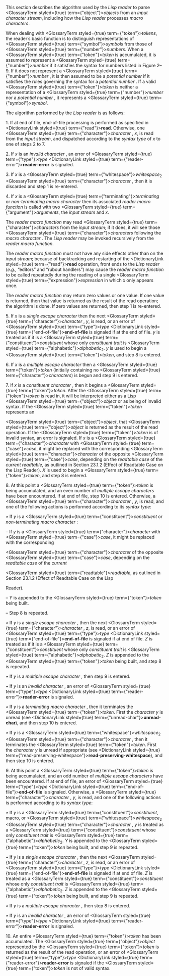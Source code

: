  



This section describes the algorithm used by the *Lisp reader* to parse <GlossaryTerm styled={true} term={"object"}><i>objects</i></GlossaryTerm> from an *input character stream*, including how the *Lisp reader* processes *macro characters*. 



When dealing with <GlossaryTerm styled={true} term={"token"}><i>tokens</i></GlossaryTerm>, the reader’s basic function is to distinguish representations of <GlossaryTerm styled={true} term={"symbol"}><i>symbols</i></GlossaryTerm> from those of <GlossaryTerm styled={true} term={"number"}><i>numbers</i></GlossaryTerm>. When a <GlossaryTerm styled={true} term={"token"}><i>token</i></GlossaryTerm> is accumulated, it is assumed to represent a <GlossaryTerm styled={true} term={"number"}><i>number</i></GlossaryTerm> if it satisfies the syntax for numbers listed in Figure 2–9. If it does not represent a <GlossaryTerm styled={true} term={"number"}><i>number</i></GlossaryTerm> , it is then assumed to be a *potential number* if it satisfies the rules governing the syntax for a *potential number* . If a valid <GlossaryTerm styled={true} term={"token"}><i>token</i></GlossaryTerm> is neither a representation of a <GlossaryTerm styled={true} term={"number"}><i>number</i></GlossaryTerm> nor a *potential number* , it represents a <GlossaryTerm styled={true} term={"symbol"}><i>symbol</i></GlossaryTerm>. 



The algorithm performed by the *Lisp reader* is as follows: 



1\. If at end of file, end-of-file processing is performed as specified in <DictionaryLink styled={true} term={"read"}><b>read</b></DictionaryLink>. Otherwise, one <GlossaryTerm styled={true} term={"character"}><i>character</i></GlossaryTerm> , *x*, is read from the *input stream*, and dispatched according to the *syntax type* of *x* to one of steps 2 to 7. 



2\. If *x* is an *invalid character* , an error of <GlossaryTerm styled={true} term={"type"}><i>type</i></GlossaryTerm> <DictionaryLink styled={true} term={"reader-error"}><b>reader-error</b></DictionaryLink> is signaled. 



3\. If *x* is a <GlossaryTerm styled={true} term={"whitespace"}><i>whitespace</i></GlossaryTerm><sub>2</sub> <GlossaryTerm styled={true} term={"character"}><i>character</i></GlossaryTerm> , then it is discarded and step 1 is re-entered. 



4\. If *x* is a <GlossaryTerm styled={true} term={"terminating"}><i>terminating</i></GlossaryTerm> or *non-terminating macro character* then its associated *reader macro function* is called with two <GlossaryTerm styled={true} term={"argument"}><i>arguments</i></GlossaryTerm>, the *input stream* and *x*. 



The *reader macro function* may read <GlossaryTerm styled={true} term={"character"}><i>characters</i></GlossaryTerm> from the *input stream*; if it does, it will see those <GlossaryTerm styled={true} term={"character"}><i>characters</i></GlossaryTerm> following the *macro character* . The *Lisp reader* may be invoked recursively from the *reader macro function*. 



The *reader macro function* must not have any side effects other than on the *input stream*; because of backtracking and restarting of the <DictionaryLink styled={true} term={"read"}><b>read</b></DictionaryLink> operation, front ends to the *Lisp reader* (*e.g.*, “editors” and “rubout handlers”) may cause the *reader macro function* to be called repeatedly during the reading of a single <GlossaryTerm styled={true} term={"expression"}><i>expression</i></GlossaryTerm> in which *x* only appears once. 



The *reader macro function* may return zero values or one value. If one value is returned, then that value is returned as the result of the read operation; the algorithm is done. If zero values are returned, then step 1 is re-entered. 



5\. If *x* is a *single escape character* then the next <GlossaryTerm styled={true} term={"character"}><i>character</i></GlossaryTerm> , *y*, is read, or an error of <GlossaryTerm styled={true} term={"type"}><i>type</i></GlossaryTerm> <DictionaryLink styled={true} term={"end-of-file"}><b>end-of-file</b></DictionaryLink> is signaled if at the end of file. *y* is treated as if it is a <GlossaryTerm styled={true} term={"constituent"}><i>constituent</i></GlossaryTerm> whose only *constituent trait* is <GlossaryTerm styled={true} term={"alphabetic"}><i>alphabetic</i></GlossaryTerm><sub>2</sub>. *y* is used to begin a <GlossaryTerm styled={true} term={"token"}><i>token</i></GlossaryTerm>, and step 8 is entered. 



6\. If *x* is a *multiple escape character* then a <GlossaryTerm styled={true} term={"token"}><i>token</i></GlossaryTerm> (initially containing no <GlossaryTerm styled={true} term={"character"}><i>characters</i></GlossaryTerm>) is begun and step 9 is entered. 



7\. If *x* is a *constituent character* , then it begins a <GlossaryTerm styled={true} term={"token"}><i>token</i></GlossaryTerm>. After the <GlossaryTerm styled={true} term={"token"}><i>token</i></GlossaryTerm> is read in, it will be interpreted either as a Lisp <GlossaryTerm styled={true} term={"object"}><i>object</i></GlossaryTerm> or as being of invalid syntax. If the <GlossaryTerm styled={true} term={"token"}><i>token</i></GlossaryTerm> represents an  







<GlossaryTerm styled={true} term={"object"}><i>object</i></GlossaryTerm>, that <GlossaryTerm styled={true} term={"object"}><i>object</i></GlossaryTerm> is returned as the result of the read operation. If the <GlossaryTerm styled={true} term={"token"}><i>token</i></GlossaryTerm> is of invalid syntax, an error is signaled. If *x* is a <GlossaryTerm styled={true} term={"character"}><i>character</i></GlossaryTerm> with <GlossaryTerm styled={true} term={"case"}><i>case</i></GlossaryTerm>, it might be replaced with the corresponding <GlossaryTerm styled={true} term={"character"}><i>character</i></GlossaryTerm> of the opposite <GlossaryTerm styled={true} term={"case"}><i>case</i></GlossaryTerm>, depending on the *readtable case* of the *current readtable*, as outlined in Section 23.1.2 (Effect of Readtable Case on the Lisp Reader). *X* is used to begin a <GlossaryTerm styled={true} term={"token"}><i>token</i></GlossaryTerm>, and step 8 is entered. 



8\. At this point a <GlossaryTerm styled={true} term={"token"}><i>token</i></GlossaryTerm> is being accumulated, and an even number of *multiple escape characters* have been encountered. If at end of file, step 10 is entered. Otherwise, a <GlossaryTerm styled={true} term={"character"}><i>character</i></GlossaryTerm> , *y*, is read, and one of the following actions is performed according to its *syntax type*: 



*•* If *y* is a <GlossaryTerm styled={true} term={"constituent"}><i>constituent</i></GlossaryTerm> or *non-terminating macro character* : 



– If *y* is a <GlossaryTerm styled={true} term={"character"}><i>character</i></GlossaryTerm> with <GlossaryTerm styled={true} term={"case"}><i>case</i></GlossaryTerm>, it might be replaced with the corresponding 



<GlossaryTerm styled={true} term={"character"}><i>character</i></GlossaryTerm> of the opposite <GlossaryTerm styled={true} term={"case"}><i>case</i></GlossaryTerm>, depending on the *readtable case* of the *current* 



<GlossaryTerm styled={true} term={"readtable"}><i>readtable</i></GlossaryTerm>, as outlined in Section 23.1.2 (Effect of Readtable Case on the Lisp 



Reader). 



– *Y* is appended to the <GlossaryTerm styled={true} term={"token"}><i>token</i></GlossaryTerm> being built. 



– Step 8 is repeated. 



*•* If *y* is a *single escape character* , then the next <GlossaryTerm styled={true} term={"character"}><i>character</i></GlossaryTerm> , *z*, is read, or an error of <GlossaryTerm styled={true} term={"type"}><i>type</i></GlossaryTerm> <DictionaryLink styled={true} term={"end-of-file"}><b>end-of-file</b></DictionaryLink> is signaled if at end of file. *Z* is treated as if it is a <GlossaryTerm styled={true} term={"constituent"}><i>constituent</i></GlossaryTerm> whose only *constituent trait* is <GlossaryTerm styled={true} term={"alphabetic"}><i>alphabetic</i></GlossaryTerm><sub>2</sub>. *Z* is appended to the <GlossaryTerm styled={true} term={"token"}><i>token</i></GlossaryTerm> being built, and step 8 is repeated. 



*•* If *y* is a *multiple escape character* , then step 9 is entered. 



*•* If *y* is an *invalid character* , an error of <GlossaryTerm styled={true} term={"type"}><i>type</i></GlossaryTerm> <DictionaryLink styled={true} term={"reader-error"}><b>reader-error</b></DictionaryLink> is signaled. 



*•* If *y* is a *terminating macro character* , then it terminates the <GlossaryTerm styled={true} term={"token"}><i>token</i></GlossaryTerm>. First the *character y* is unread (see <DictionaryLink styled={true} term={"unread-char"}><b>unread-char</b></DictionaryLink>), and then step 10 is entered. 



*•* If *y* is a <GlossaryTerm styled={true} term={"whitespace"}><i>whitespace</i></GlossaryTerm><sub>2</sub> <GlossaryTerm styled={true} term={"character"}><i>character</i></GlossaryTerm> , then it terminates the <GlossaryTerm styled={true} term={"token"}><i>token</i></GlossaryTerm>. First the *character y* is unread if appropriate (see <DictionaryLink styled={true} term={"read-preserving-whitespace"}><b>read-preserving-whitespace</b></DictionaryLink>), and then step 10 is entered. 



9\. At this point a <GlossaryTerm styled={true} term={"token"}><i>token</i></GlossaryTerm> is being accumulated, and an odd number of *multiple escape characters* have been encountered. If at end of file, an error of <GlossaryTerm styled={true} term={"type"}><i>type</i></GlossaryTerm> <DictionaryLink styled={true} term={"end-of-file"}><b>end-of-file</b></DictionaryLink> is signaled. Otherwise, a <GlossaryTerm styled={true} term={"character"}><i>character</i></GlossaryTerm> , *y*, is read, and one of the following actions is performed according to its *syntax type*: 



*•* If *y* is a <GlossaryTerm styled={true} term={"constituent"}><i>constituent</i></GlossaryTerm>, macro, or <GlossaryTerm styled={true} term={"whitespace"}><i>whitespace</i></GlossaryTerm><sub>2</sub> <GlossaryTerm styled={true} term={"character"}><i>character</i></GlossaryTerm> , *y* is treated as a <GlossaryTerm styled={true} term={"constituent"}><i>constituent</i></GlossaryTerm> whose only *constituent trait* is <GlossaryTerm styled={true} term={"alphabetic"}><i>alphabetic</i></GlossaryTerm><sub>2</sub>. *Y* is appended to the <GlossaryTerm styled={true} term={"token"}><i>token</i></GlossaryTerm> being built, and step 9 is repeated. 



*•* If *y* is a *single escape character* , then the next <GlossaryTerm styled={true} term={"character"}><i>character</i></GlossaryTerm> , *z*, is read, or an error of <GlossaryTerm styled={true} term={"type"}><i>type</i></GlossaryTerm> <DictionaryLink styled={true} term={"end-of-file"}><b>end-of-file</b></DictionaryLink> is signaled if at end of file. *Z* is treated as a <GlossaryTerm styled={true} term={"constituent"}><i>constituent</i></GlossaryTerm> whose only *constituent trait* is <GlossaryTerm styled={true} term={"alphabetic"}><i>alphabetic</i></GlossaryTerm><sub>2</sub>. *Z* is appended to the <GlossaryTerm styled={true} term={"token"}><i>token</i></GlossaryTerm> being built, and step 9 is repeated.  







*•* If *y* is a *multiple escape character* , then step 8 is entered. 



*•* If *y* is an *invalid character* , an error of <GlossaryTerm styled={true} term={"type"}><i>type</i></GlossaryTerm> <DictionaryLink styled={true} term={"reader-error"}><b>reader-error</b></DictionaryLink> is signaled. 



10\. An entire <GlossaryTerm styled={true} term={"token"}><i>token</i></GlossaryTerm> has been accumulated. The <GlossaryTerm styled={true} term={"object"}><i>object</i></GlossaryTerm> represented by the <GlossaryTerm styled={true} term={"token"}><i>token</i></GlossaryTerm> is returned as the result of the read operation, or an error of <GlossaryTerm styled={true} term={"type"}><i>type</i></GlossaryTerm> <DictionaryLink styled={true} term={"reader-error"}><b>reader-error</b></DictionaryLink> is signaled if the <GlossaryTerm styled={true} term={"token"}><i>token</i></GlossaryTerm> is not of valid syntax.  







